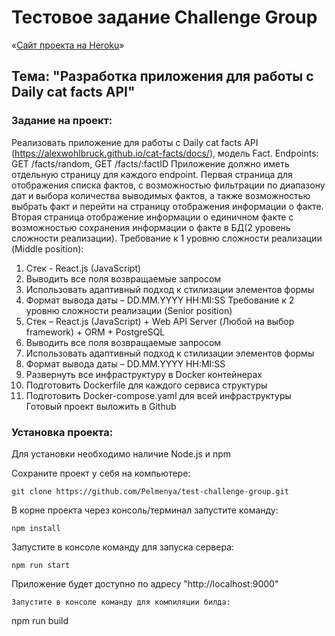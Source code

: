 # Тестовое задание Challenge Group

«[Сайт проекта на Heroku](https://test-challenge-group.herokuapp.com/)»

##  Тема: "Разработка приложения для работы с Daily cat facts API"

### Задание на проект:
Реализовать приложение для работы с Daily cat facts API (https://alexwohlbruck.github.io/cat-facts/docs/), модель Fact. Endpoints: GET /facts/random, GET /facts/:factID
Приложение должно иметь отдельную страницу для каждого endpoint. Первая страница для отображения списка фактов, с возможностью фильтрации по диапазону дат и выбора количества выводимых фактов, а также возможностью выбрать факт и перейти на страницу отображения информации о факте. Вторая страница отображение информации о единичном факте с возможностью сохранения информации о факте в БД(2 уровень сложности реализации).
Требование к 1 уровню сложности реализации (Middle position):
1.	Стек - React.js (JavaScript)
2.	Выводить все поля возвращаемые запросом
3.	Использовать адаптивный подход к стилизации элементов формы
4.	Формат вывода даты – DD.MM.YYYY HH:MI:SS
Требование к 2 уровню сложности реализации (Senior position)
1.	Стек – React.js (JavaScript) + Web API Server (Любой на выбор framework) + ORM + PostgreSQL 
2.	Выводить все поля возвращаемые запросом
3.	Использовать адаптивный подход к стилизации элементов формы
5.	Формат вывода даты – DD.MM.YYYY HH:MI:SS
6.	Развернуть все инфраструктуру в Docker контейнерах
7.	Подготовить Dockerfile для каждого сервиса структуры
8.	Подготовить Docker-compose.yaml для всей инфраструктуры
Готовый проект выложить в Github

### Установка проекта:
 Для установки необходимо наличие Node.js и npm

Сохраните проект у себя на компьютере:
```
git clone https://github.com/Pelmenya/test-challenge-group.git
```
В корне проекта через консоль/терминал запустите команду:
```
npm install
```
Запустите в консоле команду для запуска сервера:
```
npm run start
```
Приложение будет доступно по адресу "http://localhost:9000"
```
Запустите в консоле команду для компиляции билда:
```
npm run build
